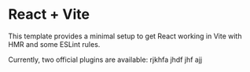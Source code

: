 # React + Vite

This template provides a minimal setup to get React working in Vite with HMR and some ESLint rules.

Currently, two 
official plugins 
are available:
rjkhfa
jhdf
jhf
ajj